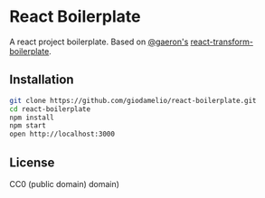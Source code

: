 # React Boilerplate

A react project boilerplate. Based on [@gaeron's](https://github.com/gaearon) [react-transform-boilerplate](https://github.com/gaearon/react-transform-boilerplate).

## Installation

```bash
git clone https://github.com/giodamelio/react-boilerplate.git
cd react-boilerplate
npm install
npm start
open http://localhost:3000
```

## License

CC0 (public domain)
domain)
